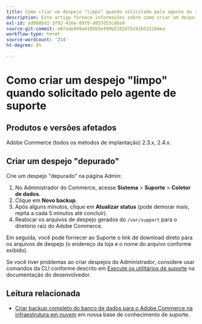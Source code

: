 ```yaml
---
title: Como criar um despejo "limpo" quando solicitado pelo agente de suporte
description: Este artigo fornece informações sobre como criar um despejo "depurado" (backup) do banco de dados e do código pelo administrador do Adobe Commerce quando solicitado a fornecer um por um agente de suporte da Adobe Commerce. Esse despejo exclui os arquivos de mídia para acelerar o processo e resultar em um arquivo muito menor. Todos os dados confidenciais recebem hash ao fazer o backup do banco de dados.
exl-id: ad088bd2-3f92-416e-89f0-d037d53cd6a9
source-git-commit: e07ade849a4105b5e499b5282d75cb1b5321b6ea
workflow-type: tm+mt
source-wordcount: '214'
ht-degree: 0%

---
```


# Como criar um despejo &quot;limpo&quot; quando solicitado pelo agente de suporte


## Produtos e versões afetados

Adobe Commerce (todos os métodos de implantação) 2.3.x, 2.4.x.

## Criar um despejo &quot;depurado&quot;

Crie um despejo &quot;depurado&quot; na página Admin:

1. No Administrador do Commerce, acesse **Sistema** > **Suporte** > **Coletor de dados**.
1. Clique em **Novo backup**.
1. Após alguns minutos, clique em **Atualizar status** (pode demorar mais, repita a cada 5 minutos até concluir).
1. Realocar os arquivos de despejo gerados do `/var/support` para o diretório raiz do Adobe Commerce.

Em seguida, você pode fornecer ao Suporte o link de download direto para os arquivos de despejo (o endereço da loja e o nome do arquivo conforme exibido).

Se você tiver problemas ao criar despejos do Administrador, considere usar comandos da CLI conforme descrito em [Execute os utilitários de suporte](https://devdocs.magento.com/guides/v2.4/config-guide/cli/config-cli-subcommands-spt-util.html) na documentação do desenvolvedor.

## Leitura relacionada

* [Criar backup completo do banco de dados para o Adobe Commerce na infraestrutura em nuvem](/help/how-to/general/create-database-dump-on-cloud.md) em nossa base de conhecimento de suporte.

